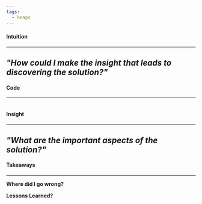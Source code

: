 ```yaml
---
tags:
  - heaps
---
```

#### Intuition
---
_"How could I make the insight that leads to discovering the solution?"_
- 

#### Code
---

```python


```

#### Insight  
---
_"What are the important aspects of the solution?"_
- 

#### Takeaways
---
**Where did I go wrong?**

**Lessons Learned?**